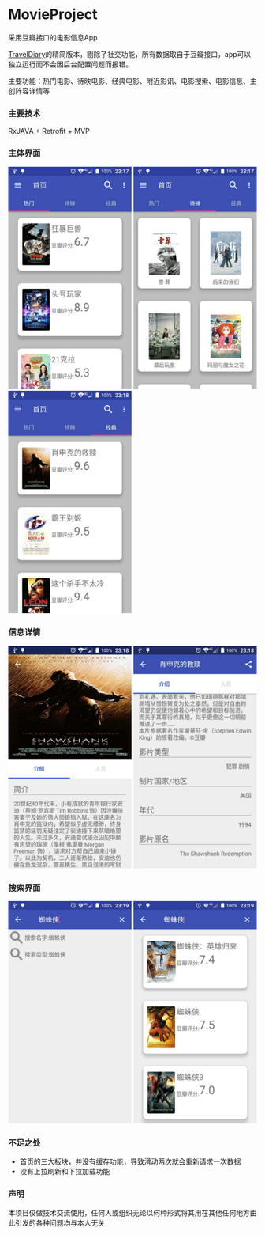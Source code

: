 # MovieProject
采用豆瓣接口的电影信息App

[TravelDiary](https://github.com/WevenYang/TravelDiary.git)的精简版本，剔除了社交功能，所有数据取自于豆瓣接口，app可以独立运行而不会因后台配置问题而报错。

主要功能：热门电影、待映电影、经典电影、附近影讯、电影搜索、电影信息、主创阵容详情等

### 主要技术
RxJAVA + Retrofit + MVP

### 主体界面
<img src="/img/hot_frag.jpg" width="250" height="450" /> <img src="/img/loading_frag.jpg" width="250" height="450" /> <img src="/img/classic_frag.jpg" width="250" height="450" />

### 信息详情
<img src="/img/detail_screenshot.jpg" width="250" height="450" /> <img src="/img/detail.jpg" width="250" height="450" />

### 搜索界面
<img src="/img/search.jpg" width="250" height="450" /> <img src="/img/search_result.jpg" width="250" height="450" />

### 不足之处

* 首页的三大板块，并没有缓存功能，导致滑动两次就会重新请求一次数据
* 没有上拉刷新和下拉加载功能

### 声明
本项目仅做技术交流使用，任何人或组织无论以何种形式将其用在其他任何地方由此引发的各种问题均与本人无关
